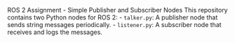 
ROS 2 Assignment - Simple Publisher and Subscriber Nodes  This repository contains two Python nodes for ROS 2: - `talker.py`: A publisher node that sends string messages periodically. - `listener.py`: A subscriber node that receives and logs the messages.  
